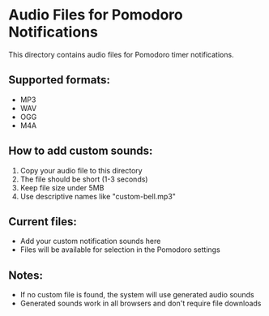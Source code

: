 # Audio Files for Pomodoro Notifications

This directory contains audio files for Pomodoro timer notifications.

## Supported formats:
- MP3
- WAV 
- OGG
- M4A

## How to add custom sounds:

1. Copy your audio file to this directory
2. The file should be short (1-3 seconds)
3. Keep file size under 5MB
4. Use descriptive names like "custom-bell.mp3"

## Current files:
- Add your custom notification sounds here
- Files will be available for selection in the Pomodoro settings

## Notes:
- If no custom file is found, the system will use generated audio sounds
- Generated sounds work in all browsers and don't require file downloads
